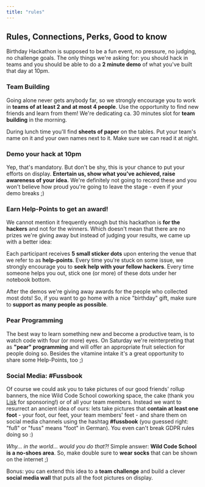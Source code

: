 ```yaml
---
title: "rules"
---
```


## Rules, Connections, Perks, Good to know

Birthday Hackathon is supposed to be a fun event, no pressure, no judging, no challenge goals. The only things we're asking for: you should hack in teams and you should be able to do a **2 minute demo** of what you've built that day at 10pm.

### Team Building

Going alone never gets anybody far, so we strongly encourage you to work in **teams of at least 2 and at most 4 people**. Use the opportunity to find new friends and learn from them! We're dedicating ca. 30 minutes slot for **team building** in the morning.

During lunch time you'll find **sheets of paper** on the tables. Put your team's name on it and your own names next to it. Make sure we can read it at night. 

### Demo your hack at 10pm

Yep, that's mandatory. But don't be shy, this is your chance to put your efforts on display. **Entertain us, show what you've achieved, raise awareness of your idea.** We're definitely not going to record these and you won't believe how proud you're going to leave the stage - even if your demo breaks ;) 

### Earn Help-Points to get an award!

We cannot mention it frequently enough but this hackathon is **for the hackers** and not for the winners. Which doesn't mean that there are no prizes we're giving away but instead of judging your results, we came up with a better idea:

Each participant receives **5 small sticker dots** upon entering the venue that we refer to as  **help-points**. Every time you're stuck on some issue, we strongly encourage you to **seek help with your fellow hackers**. Every time someone helps you out, stick one (or more) of these dots under her notebook bottom. 

After the demos we're giving away awards for the people who collected most dots! So, if you want to go home with a nice "birthday" gift, make sure to **support as many people as possible**.

### Pear Programming

The best way to learn something new and become a productive team, is to watch code with four (or more) eyes. On Saturday we're reinterpreting that as **"pear" programming** and will offer an appropriate fruit selection for people doing so. Besides the vitamine intake it's a great opportunity to share some Help-Points, too ;)

### Social Media: #Fussbook 

Of course we could ask you to take pictures of our good friends' rollup banners, the nice Wild Code School coworking space, the cake (thank you [Lisk](https://lisk.io) for sponsoring!) or of all your team members. Instead we want to resurrect an ancient idea of ours: lets take pictures that **contain at least one foot** - your foot, our feet, your team members' feet - and share them on social media channels using the hashtag **#fussbook** (you guessed right: "fuß" or "fuss" means "foot" in German). You even can't break GDPR rules doing so :) 

*Why... in the world... would you do that?!* Simple answer: **Wild Code School is a no-shoes area**. So, make double sure to **wear socks** that can be shown on the internet ;)

Bonus: you can extend this idea to a **team challenge** and build a clever **social media wall** that puts all the foot pictures on display. 




